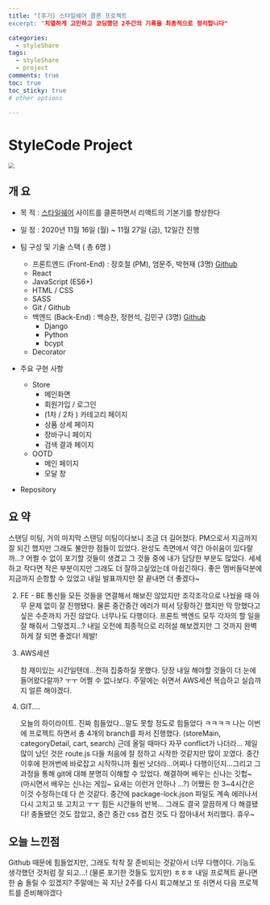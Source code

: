 ```yaml
---
title: "[후기] 스타일쉐어 클론 프로젝트
excerpt: "치열하게 고민하고 코딩했던 2주간의 기록을 최종적으로 정리합니다"

categories:
  - styleShare
tags:
  - styleShare
  - project
comments: true
toc: true
toc_sticky: true
# other options

---
```


# StyleCode Project

<img src="https://i.ibb.co/h2xWRXL/2020-11-16-6-27-04.png" style="zoom:67%;" />

## 개 요

- 목 적 : [스타일쉐어](https://www.styleshare.kr/) 사이트를 클론하면서 리액트의 기본기를 향상한다
- 일 정 : 2020년 11월 16일 (월) ~ 11월 27일 (금), 12일간 진행
- 팀 구성 및 기술 스택 ( 총 6명 )
	- 프론트엔드 (Front-End) : 장호철 (PM), 엄문주, 박현재 (3명) [Github](https://github.com/wecode-bootcamp-korea/14-1st-StyleCode-frontend/)
    - React
    - JavaScript (ES6+)
    - HTML / CSS
    - SASS
    - Git / Github 
	- 백엔드 (Back-End) : 백승찬, 정현석, 김민구 (3명) [Github](https://github.com/wecode-bootcamp-korea/14-1st-StyleCode-backend)
		- Django
		- Python
		-  bcypt
	-  Decorator
	
- 주요 구현 사항
	- Store
		- 메인화면
		- 회원가입 / 로그인
		- (1차 / 2차 ) 카테고리 페이지
		- 상품 상세 페이지
		- 장바구니 페이지
		- 검색 결과 페이지
	- OOTD 
		- 메인 페이지
		- 모달 창

- Repository


## 요 약   

스탠딩 미팅, 거의 마지막 스탠딩 미팅이다보니 조금 더 길어졌다. PM으로서 지금까지 잘 되긴 했지만 그래도 불안한 점들이 있었다. 완성도 측면에서 약간 아쉬움이 있다랄까...? 어쩔 수 없이 포기할 것들이 생겼고 그 것들 중에 내가 담당한 부분도 많았다. 세세하고 작다면 작은 부분이지만 그래도 더 잘하고싶었는데 아쉽긴하다. 좋은 멤버들덕분에 지금까지 순항할 수 있었고 내일 발표까지만 잘 끝내면 더 좋겠다~

2. FE - BE 통신들
   모든 것들을 연결해서 해보진 않았지만 조각조각으로 나눴을 때 아무 문제 없이 잘 진행됐다. 물론 중간중간 에러가 떠서 당황하긴 했지만 막 망했다고싶은 수준까지 가진 않았다. 너무나도 다행이다. 프론트 백엔드 모두 각자의 할 일을 잘 해줘서 그렇겠지...? 내일 오전에 최종적으로 리허설 해보겠지만 그 것까지 완벽하게 잘 되면 좋겠다! 제발!

3. AWS세션

   참 재미있는 시간일텐데...전혀 집중하질 못했다. 당장 내일 해야할 것들이 더 눈에 들어왔다랄까? ㅜㅜ 어쩔 수 없나보다. 주말에는 쉬면서 AWS세션 복습하고 실습까지 얼른 해야겠다. 

4. GIT....

   오늘의 하이라이트. 진짜 힘들었다...말도 못할 정도로 힘들었다 ㅋㅋㅋㅋ 나는 이번에 프로젝트 하면서 총 4개의 branch를 파서 진행했다. (storeMain, categoryDetail, cart, search) 근데 올릴 때마다 자꾸 conflict가 나더라... 제일 많이 났던 것은 route.js 다들 처음에 잘 정하고 시작한 것같지만 많이 꼬였다. 중간이후에 한꺼번에 바로잡고 시작하니까 훨씬 낫더라...어찌나 다행이던지...그리고 그 과정을 통해 git에 대해 분명히 이해할 수 있었다. 해결하며 배우는 신나는 깃헙~ (마시면서 배우는 신나는 게임~ 요새는 이런거 안하나 ...?) 어쨌든 한 3~4시간은 이것 수정하는데 다 쓴 것같다. 중간에 package-lock.json 파일도 계속 에러나서 다시 고치고 또 고치고 ㅜㅜ 힘든 시간들의 반복... 그래도 결국 깔끔하게 다 해결됐다! 충돌됐던 것도 잡았고, 중간 중간 css 겹친 것도 다 잡아내서 처리했다. 휴우~

## 오늘 느낀점

Github 때문에 힘들었지만, 그래도 착착 잘 준비되는 것같아서 너무 다행이다. 기능도 생각했던 것처럼 잘 되고...! (물론 포기한 것들도 있지만) ㅎㅎㅎ 내일 프로젝트 끝나면 한 숨 돌릴 수 있겠지? 주말에는 꼭 지난 2주를 다시 회고해보고 또 쉬면서 다음 프로젝트를 준비해야겠다